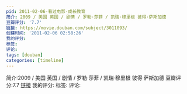 ```yaml
---
pid: 2011-02-06-看过电影-成长教育
简介: 2009 / 美国 英国 / 剧情 / 罗勒·莎菲 / 凯瑞·穆里根 彼得·萨斯加德
豆瓣评分: '7.7'
链接: https://movie.douban.com/subject/3011093/
创建时间: '2011-02-06 02:58:26'
我的评分:
标签:
评论:
tags: [douban]
categories: [timeline]
---
```

简介:2009 / 美国 英国 / 剧情 / 罗勒·莎菲 / 凯瑞·穆里根 彼得·萨斯加德
豆瓣评分:7.7
[链接](https://movie.douban.com/subject/3011093/)
我的评分:
标签:
评论:
